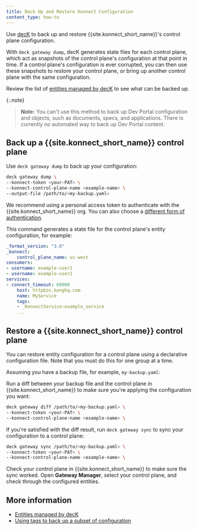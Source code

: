 ```yaml
---
title: Back Up and Restore Konnect Configuration
content_type: how-to
---
```


Use [decK](/deck/installation/) to back up and restore 
{{site.konnect_short_name}}'s control plane configuration. 

With `deck gateway dump`, decK generates state files for each control plane, which act 
as snapshots of the control plane's configuration at that point in time.
If a control plane's configuration is ever corrupted, you can then use these snapshots to 
restore your control plane, or bring up another control plane with the same configuration.

Review the list of [entities managed by decK](/deck/reference/entities/) to see what can 
be backed up.

{:.note}
> **Note:** You can't use this method to back up
Dev Portal configuration and objects, such as documents, specs, and applications.
There is currently no automated way to back up Dev Portal content.

## Back up a {{site.konnect_short_name}} control plane

Use `deck gateway dump` to back up your configuration:

```sh
deck gateway dump \
--konnect-token <your-PAT> \
--konnect-control-plane-name <example-name> \
--output-file /path/to/<my-backup.yaml>
```

We recommend using a personal access token to authenticate with the {{site.konnect_short_name}} org. 
You can also choose a [different form of authentication](/deck/guides/konnect).

This command generates a state file for the control plane's entity
configuration, for example:

```yaml
_format_version: "3.0"
_konnect:
    control_plane_name: us-west
consumers:
- username: example-user1
- username: example-user2
services:
- connect_timeout: 60000
    host: httpbin.konghq.com
    name: MyService
    tags:
    - _KonnectService:example_service
    ...
```

## Restore a {{site.konnect_short_name}} control plane

You can restore entity configuration for a control plane using a declarative configuration file.
Note that you must do this for one group at a time.

Assuming you have a backup file, for example, `my-backup.yaml`:

Run a diff between your backup file and the control plane in {{site.konnect_short_name}} to 
make sure you're applying the configuration you want:

```sh
deck gateway diff /path/to/<my-backup.yaml> \
--konnect-token <your-PAT> \
--konnect-control-plane-name <example-name> \
```

If you're satisfied with the diff result, run `deck gateway sync` to sync your configuration to 
a control plane:

```sh
deck gateway sync /path/to/<my-backup.yaml> \
--konnect-token <your-PAT> \
--konnect-control-plane-name <example-name> \
```

Check your control plane in {{site.konnect_short_name}} to make sure the sync worked. 
Open **Gateway Manager**, select your control plane, and check through the configured entities.

## More information
* [Entities managed by decK](/deck/reference/entities/)
* [Using tags to back up a subset of configuration](/deck/guides/backup-restore/#manage-a-subset-of-configuration)